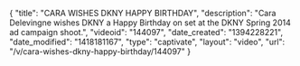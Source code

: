 {
    "title": "CARA WISHES DKNY HAPPY BIRTHDAY",
    "description": "Cara Delevingne wishes DKNY a Happy Birthday on set at the DKNY Spring 2014 ad campaign shoot.",
    "videoid": "144097",
    "date_created": "1394228221",
    "date_modified": "1418181167",
    "type": "captivate",
    "layout": "video",
    "url": "\/v\/cara-wishes-dkny-happy-birthday\/144097"
}